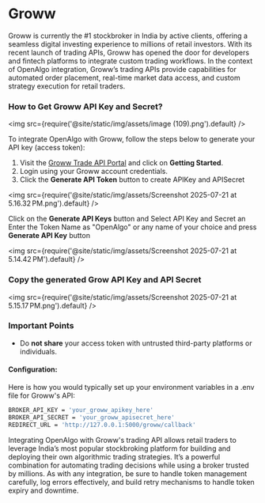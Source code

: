 # Groww

Groww is currently the #1 stockbroker in India by active clients, offering a seamless digital investing experience to millions of retail investors. With its recent launch of trading APIs, Groww has opened the door for developers and fintech platforms to integrate custom trading workflows. In the context of OpenAlgo integration, Groww’s trading APIs provide capabilities for automated order placement, real-time market data access, and custom strategy execution for retail traders.

### How to Get Groww API Key and Secret?

<img
  src={require('@site/static/img/assets/image (109).png').default}
/>

To integrate OpenAlgo with Groww, follow the steps below to generate your API key (access token):

1. Visit the [Groww Trade API Portal](https://groww.in/trade-api) and click on **Getting Started**.
2. Login using your Groww account credentials.
3. Click the **Generate API Token** button to create APIKey and APISecret

<img
  src={require('@site/static/img/assets/Screenshot 2025-07-21 at 5.16.32 PM.png').default}
/>

Click on the **Generate API Keys** button and Select API Key and Secret an Enter the Token Name as "OpenAlgo" or any name of your choice and press **Generate API Key** button

<img
  src={require('@site/static/img/assets/Screenshot 2025-07-21 at 5.14.42 PM').default}
/>

### Copy the generated Grow API Key and API Secret

<img
  src={require('@site/static/img/assets/Screenshot 2025-07-21 at 5.15.17 PM.png').default}
/>

### Important Points

* Do **not share** your access token with untrusted third-party platforms or individuals.

#### Configuration:

Here is how you would typically set up your environment variables in a .env file for Groww's API:

```bash
BROKER_API_KEY = 'your_groww_apikey_here'
BROKER_API_SECRET = 'your_groww_apisecret_here'
REDIRECT_URL = 'http://127.0.0.1:5000/groww/callback'
```

Integrating OpenAlgo with Groww's trading API allows retail traders to leverage India’s most popular stockbroking platform for building and deploying their own algorithmic trading strategies. It’s a powerful combination for automating trading decisions while using a broker trusted by millions. As with any integration, be sure to handle token management carefully, log errors effectively, and build retry mechanisms to handle token expiry and downtime.
